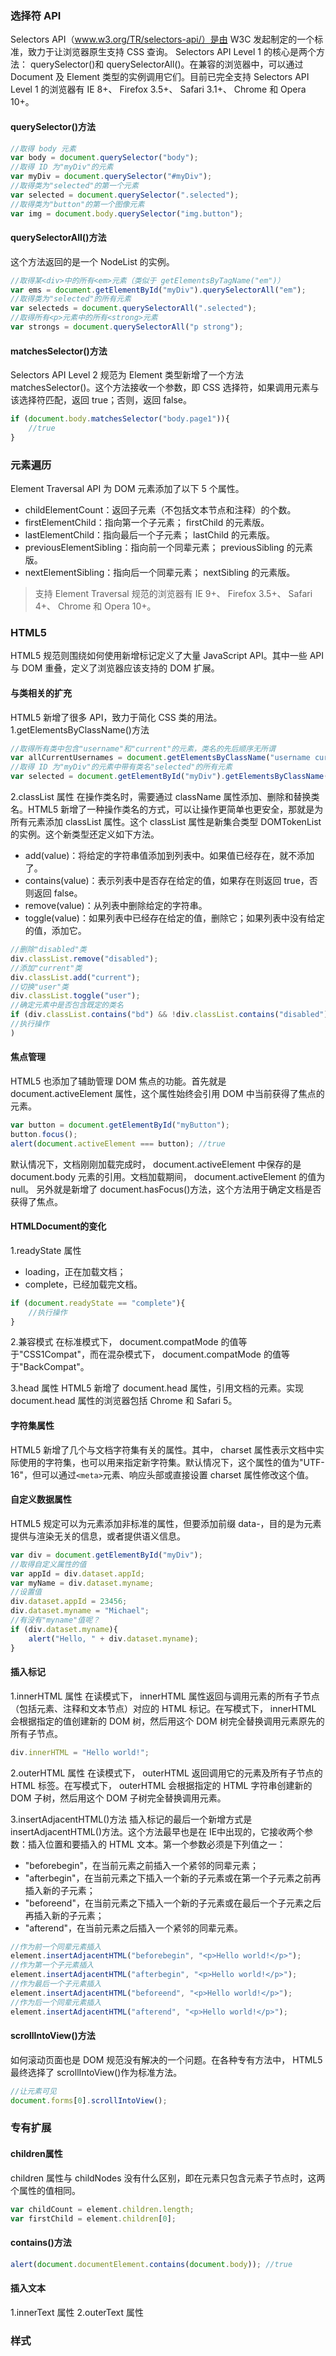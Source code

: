 ### 选择符 API
Selectors API（www.w3.org/TR/selectors-api/）是由 W3C 发起制定的一个标准，致力于让浏览器原生支持 CSS 查询。
Selectors API Level 1 的核心是两个方法： querySelector()和 querySelectorAll()。在兼容的浏览器中，可以通过 Document 及 Element 类型的实例调用它们。目前已完全支持 Selectors API Level 1 的浏览器有 IE 8+、 Firefox 3.5+、 Safari 3.1+、 Chrome 和 Opera 10+。

#### querySelector()方法
```js
//取得 body 元素
var body = document.querySelector("body");
//取得 ID 为"myDiv"的元素
var myDiv = document.querySelector("#myDiv");
//取得类为"selected"的第一个元素
var selected = document.querySelector(".selected");
//取得类为"button"的第一个图像元素
var img = document.body.querySelector("img.button");
```

#### querySelectorAll()方法
这个方法返回的是一个 NodeList 的实例。
```js
//取得某<div>中的所有<em>元素（类似于 getElementsByTagName("em")）
var ems = document.getElementById("myDiv").querySelectorAll("em");
//取得类为"selected"的所有元素
var selecteds = document.querySelectorAll(".selected");
//取得所有<p>元素中的所有<strong>元素
var strongs = document.querySelectorAll("p strong");
```

#### matchesSelector()方法
Selectors API Level 2 规范为 Element 类型新增了一个方法 matchesSelector()。这个方法接收一个参数，即 CSS 选择符，如果调用元素与该选择符匹配，返回 true；否则，返回 false。
```js
if (document.body.matchesSelector("body.page1")){
    //true
}
```

### 元素遍历
Element Traversal API 为 DOM 元素添加了以下 5 个属性。
- childElementCount：返回子元素（不包括文本节点和注释）的个数。
- firstElementChild：指向第一个子元素； firstChild 的元素版。
- lastElementChild：指向最后一个子元素； lastChild 的元素版。
- previousElementSibling：指向前一个同辈元素； previousSibling 的元素版。
- nextElementSibling：指向后一个同辈元素； nextSibling 的元素版。

> 支持 Element Traversal 规范的浏览器有 IE 9+、 Firefox 3.5+、 Safari 4+、 Chrome 和 Opera 10+。

### HTML5
HTML5 规范则围绕如何使用新增标记定义了大量 JavaScript API。其中一些 API 与 DOM 重叠，定义了浏览器应该支持的 DOM 扩展。

#### 与类相关的扩充
HTML5 新增了很多 API，致力于简化 CSS 类的用法。
1.getElementsByClassName()方法
```js
//取得所有类中包含"username"和"current"的元素，类名的先后顺序无所谓
var allCurrentUsernames = document.getElementsByClassName("username current");
//取得 ID 为"myDiv"的元素中带有类名"selected"的所有元素
var selected = document.getElementById("myDiv").getElementsByClassName("selected");
```
2.classList 属性
在操作类名时，需要通过 className 属性添加、删除和替换类名。HTML5 新增了一种操作类名的方式，可以让操作更简单也更安全，那就是为所有元素添加 classList 属性。这个 classList 属性是新集合类型 DOMTokenList 的实例。这个新类型还定义如下方法。
- add(value)：将给定的字符串值添加到列表中。如果值已经存在，就不添加了。
- contains(value)：表示列表中是否存在给定的值，如果存在则返回 true，否则返回 false。
- remove(value)：从列表中删除给定的字符串。
- toggle(value)：如果列表中已经存在给定的值，删除它；如果列表中没有给定的值，添加它。
```js
//删除"disabled"类
div.classList.remove("disabled");
//添加"current"类
div.classList.add("current");
//切换"user"类
div.classList.toggle("user");
//确定元素中是否包含既定的类名
if (div.classList.contains("bd") && !div.classList.contains("disabled")){
//执行操作
)
```
#### 焦点管理
HTML5 也添加了辅助管理 DOM 焦点的功能。首先就是 document.activeElement 属性，这个属性始终会引用 DOM 中当前获得了焦点的元素。
```js
var button = document.getElementById("myButton");
button.focus();
alert(document.activeElement === button); //true
```
默认情况下，文档刚刚加载完成时， document.activeElement 中保存的是 document.body 元素的引用。文档加载期间， document.activeElement 的值为 null。
另外就是新增了 document.hasFocus()方法，这个方法用于确定文档是否获得了焦点。

#### HTMLDocument的变化 
1.readyState 属性
- loading，正在加载文档；
- complete，已经加载完文档。

```js
if (document.readyState == "complete"){
    //执行操作
}
```

2.兼容模式
在标准模式下， document.compatMode 的值等于"CSS1Compat"，而在混杂模式下， document.compatMode 的值等于"BackCompat"。

3.head 属性
HTML5 新增了 document.head 属性，引用文档的<head>元素。实现 document.head 属性的浏览器包括 Chrome 和 Safari 5。

#### 字符集属性
HTML5 新增了几个与文档字符集有关的属性。其中， charset 属性表示文档中实际使用的字符集，也可以用来指定新字符集。默认情况下，这个属性的值为"UTF-16"，但可以通过`<meta>`元素、响应头部或直接设置 charset 属性修改这个值。

#### 自定义数据属性
HTML5 规定可以为元素添加非标准的属性，但要添加前缀 data-，目的是为元素提供与渲染无关的信息，或者提供语义信息。
```js
var div = document.getElementById("myDiv");
//取得自定义属性的值
var appId = div.dataset.appId;
var myName = div.dataset.myname;
//设置值
div.dataset.appId = 23456;
div.dataset.myname = "Michael";
//有没有"myname"值呢？
if (div.dataset.myname){
    alert("Hello, " + div.dataset.myname);
}
```

#### 插入标记
1.innerHTML 属性
在读模式下， innerHTML 属性返回与调用元素的所有子节点（包括元素、注释和文本节点）对应的 HTML 标记。在写模式下， innerHTML 会根据指定的值创建新的 DOM 树，然后用这个 DOM 树完全替换调用元素原先的所有子节点。
```js
div.innerHTML = "Hello world!";
```
2.outerHTML 属性
在读模式下， outerHTML 返回调用它的元素及所有子节点的 HTML 标签。在写模式下， outerHTML 会根据指定的 HTML 字符串创建新的 DOM 子树，然后用这个 DOM 子树完全替换调用元素。

3.insertAdjacentHTML()方法
插入标记的最后一个新增方式是 insertAdjacentHTML()方法。这个方法最早也是在 IE中出现的，它接收两个参数：插入位置和要插入的 HTML 文本。第一个参数必须是下列值之一：
- "beforebegin"，在当前元素之前插入一个紧邻的同辈元素；
- "afterbegin"，在当前元素之下插入一个新的子元素或在第一个子元素之前再插入新的子元素；
- "beforeend"，在当前元素之下插入一个新的子元素或在最后一个子元素之后再插入新的子元素；
- "afterend"，在当前元素之后插入一个紧邻的同辈元素。

```js
//作为前一个同辈元素插入
element.insertAdjacentHTML("beforebegin", "<p>Hello world!</p>");
//作为第一个子元素插入
element.insertAdjacentHTML("afterbegin", "<p>Hello world!</p>");
//作为最后一个子元素插入
element.insertAdjacentHTML("beforeend", "<p>Hello world!</p>");
//作为后一个同辈元素插入
element.insertAdjacentHTML("afterend", "<p>Hello world!</p>");
```

#### scrollIntoView()方法
如何滚动页面也是 DOM 规范没有解决的一个问题。在各种专有方法中， HTML5 最终选择了 scrollIntoView()作为标准方法。
```js
//让元素可见
document.forms[0].scrollIntoView();
```

### 专有扩展

#### children属性
children 属性与 childNodes 没有什么区别，即在元素只包含元素子节点时，这两个属性的值相同。
```js
var childCount = element.children.length;
var firstChild = element.children[0];
```
#### contains()方法
```js
alert(document.documentElement.contains(document.body)); //true
```

#### 插入文本
1.innerText 属性
2.outerText 属性

### 样式